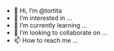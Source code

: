 - 👋 Hi, I’m @tortita
- 👀 I’m interested in ...
- 🌱 I’m currently learning ...
- 💞️ I’m looking to collaborate on ...
- 📫 How to reach me ...

<!---
tortita/tortita is a ✨ special ✨ repository because its `README.md` (this file) appears on your GitHub profile.
You can click the Preview link to take a look at your changes.
--->
